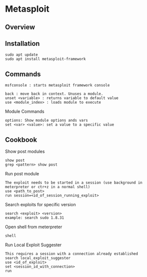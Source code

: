 # Metasploit

## Overview

## Installation

	sudo apt update
	sudo apt install metasploit-framework

## Commands

	msfconsole : starts metasploit framework console

	back : move back in context. Unuses a module.
	unset <variable> : returns variable to default value
	use <module_index> : loads module to execute

Module Commands

	options: Show module options ands vars
	set <var> <value>: set a value to a specific value

## Cookbook

Show post modules

	show post
	grep <pattern> show post

Run post module

	The exploit needs to be started in a session (use background in meterpreter or ctr+z in a normal shell)
	use <path_to_post>
	run session=<id_of_session_running_exploit>

Search exploits for specific version

	search <exploit> <version>
	example: search sudo 1.8.31

Open shell from meterpreter

	shell

Run Local Exploit Suggester

	This requires a session with a connection already established
	search local_exploit_suggester
	use <id_of_exploit>
	set <session_id_with_connection>
	run